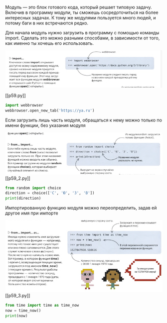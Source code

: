Модуль — это блок готового кода, который решает типовую задачу. Включив в программу модули, ты сможешь сосредоточиться на более интересных задачах. К тому же модулями пользуется много людей, и потому баги в них встречаются редко.

Для начала модуль нужно загрузить в программу с помощью команды import. Сделать это можно разными способами, в зависимости от того, как именно ты хочешь его использовать.

![](../../01.Pyth_for_children/_Pictures/Pasted_image_20250309184123.png)

[[p59.py]]

```python
import webbrowser
webbrowser.open_new_tab('https://ya.ru')
```
Если загрузить лишь часть модуля, обращаться к нему можно только по имени функции, без указания модуля

![](../../01.Pyth_for_children/_Pictures/Pasted_image_20250309184936.png)
[[p59_2.py]]
```python
from random import choice
direction = choice(['С', 'Ю', 'З', 'В'])
print(direction)
```

Импортированную функцию модуля можно переопределить, задав ей другое имя при импорте

![](../../01.Pyth_for_children/_Pictures/Pasted_image_20250309185344.png)
[[p59_3.py]]
```python
from time import time as time_now
now = time_now()
print(now)
```






```python
```
```python
```
